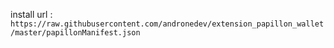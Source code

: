 install url : 
`https://raw.githubusercontent.com/andronedev/extension_papillon_wallet/master/papillonManifest.json`
